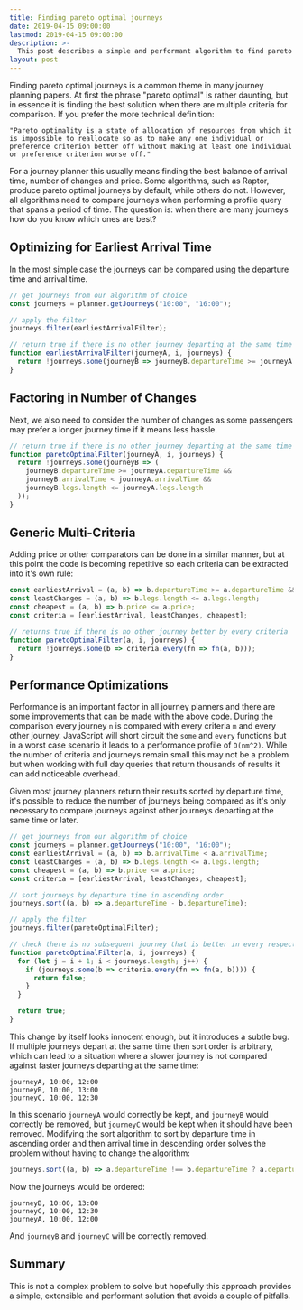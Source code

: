 ```yaml
---
title: Finding pareto optimal journeys
date: 2019-04-15 09:00:00
lastmod: 2019-04-15 09:00:00
description: >-
  This post describes a simple and performant algorithm to find pareto optimal journeys
layout: post
---
```


Finding pareto optimal journeys is a common theme in many journey planning papers. At first the phrase "pareto optimal" is rather daunting, but in essence it is finding the best solution when there are multiple criteria for comparison. If you prefer the more technical definition:

`"Pareto optimality is a state of allocation of resources from which it is impossible to reallocate so as to make any one individual or preference criterion better off without making at least one individual or preference criterion worse off."`

For a journey planner this usually means finding the best balance of arrival time, number of changes and price. Some algorithms, such as Raptor, produce pareto optimal journeys by default, while others do not. However, all algorithms need to compare journeys when performing a profile query that spans a period of time. The question is: when there are many journeys how do you know which ones are best?

## Optimizing for Earliest Arrival Time

In the most simple case the journeys can be compared using the departure time and arrival time.

```javascript
// get journeys from our algorithm of choice
const journeys = planner.getJourneys("10:00", "16:00");

// apply the filter
journeys.filter(earliestArrivalFilter);

// return true if there is no other journey departing at the same time or later that arrives earlier
function earliestArrivalFilter(journeyA, i, journeys) {
  return !journeys.some(journeyB => journeyB.departureTime >= journeyA.departureTime && journeyB.arrivalTime < journeyA.arrivalTime);
}
```

## Factoring in Number of Changes

Next, we also need to consider the number of changes as some passengers may prefer a longer journey time if it means less hassle.

```javascript
// return true if there is no other journey departing at the same time or later that arrives earlier with the same or less changes
function paretoOptimalFilter(journeyA, i, journeys) {
  return !journeys.some(journeyB => (
    journeyB.departureTime >= journeyA.departureTime &&
    journeyB.arrivalTime < journeyA.arrivalTime &&
    journeyB.legs.length <= journeyA.legs.length
  ));
}
```

## Generic Multi-Criteria

Adding price or other comparators can be done in a similar manner, but at this point the code is becoming repetitive so each criteria can be extracted into it's own rule:

```javascript
const earliestArrival = (a, b) => b.departureTime >= a.departureTime && b.arrivalTime < a.arrivalTime;
const leastChanges = (a, b) => b.legs.length <= a.legs.length;
const cheapest = (a, b) => b.price <= a.price;
const criteria = [earliestArrival, leastChanges, cheapest];

// returns true if there is no other journey better by every criteria
function paretoOptimalFilter(a, i, journeys) {
  return !journeys.some(b => criteria.every(fn => fn(a, b)));
}
```

## Performance Optimizations

Performance is an important factor in all journey planners and there are some improvements that can be made with the above code. During the comparison every journey `n` is compared with every criteria `m` and every other journey. JavaScript will short circuit the `some` and `every` functions but in a worst case scenario it leads to a performance profile of `O(nm^2)`. While the number of criteria and journeys remain small this may not be a problem but when working with full day queries that return thousands of results it can add noticeable overhead.

Given most journey planners return their results sorted by departure time, it's possible to reduce the number of journeys being compared as it's only necessary to compare journeys against other journeys departing at the same time or later.

```javascript
// get journeys from our algorithm of choice
const journeys = planner.getJourneys("10:00", "16:00");
const earliestArrival = (a, b) => b.arrivalTime < a.arrivalTime;
const leastChanges = (a, b) => b.legs.length <= a.legs.length;
const cheapest = (a, b) => b.price <= a.price;
const criteria = [earliestArrival, leastChanges, cheapest];

// sort journeys by departure time in ascending order
journeys.sort((a, b) => a.departureTime - b.departureTime);

// apply the filter
journeys.filter(paretoOptimalFilter);

// check there is no subsequent journey that is better in every respect
function paretoOptimalFilter(a, i, journeys) {
  for (let j = i + 1; i < journeys.length; j++) {
    if (journeys.some(b => criteria.every(fn => fn(a, b)))) {
      return false;
    }
  }

  return true;
}
```

This change by itself looks innocent enough, but it introduces a subtle bug. If multiple journeys depart at the same time then sort order is arbitrary, which can lead to a situation where a slower journey is not compared against faster journeys departing at the same time:

```
journeyA, 10:00, 12:00
journeyB, 10:00, 13:00
journeyC, 10:00, 12:30
```

In this scenario `journeyA` would correctly be kept, and `journeyB` would correctly be removed, but `journeyC` would be kept when it should have been removed. Modifying the sort algorithm to sort by departure time in ascending order and then arrival time in descending order solves the problem without having to change the algorithm:

```javascript
journeys.sort((a, b) => a.departureTime !== b.departureTime ? a.departureTime - b.departureTime : b.arrivalTime - a.arrivalTime);
```

Now the journeys would be ordered:

```
journeyB, 10:00, 13:00
journeyC, 10:00, 12:30
journeyA, 10:00, 12:00
```

And `journeyB` and `journeyC` will be correctly removed.

## Summary

This is not a complex problem to solve but hopefully this approach provides a simple, extensible and performant solution that avoids a couple of pitfalls.
